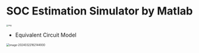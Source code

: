 # SOC Estimation Simulator by Matlab

<img src="https://blog.kakaocdn.net/dn/NvuOz/btsE6QjWPyN/iqfK5qp0Ai6SOcoz4i1xfK/img.png" alt="img" style="zoom: 33%;" />

- Equivalent Circuit Model



<img src="C:\Users\Lim\AppData\Roaming\Typora\typora-user-images\image-20240322162144930.png" alt="image-20240322162144930" style="zoom: 50%;" />




